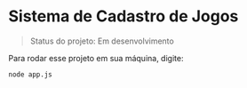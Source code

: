 # Sistema de Cadastro de Jogos

> Status do projeto: Em desenvolvimento

Para rodar esse projeto em sua máquina, digite:

```
node app.js
```

